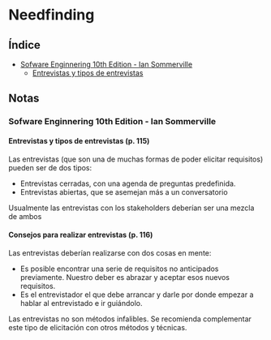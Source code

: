# Needfinding

## Índice

 - [Sofware Enginnering 10th Edition - Ian Sommerville](#1)
   - [Entrevistas y tipos de entrevistas](#1.1)

## Notas

<h3 id="1">Sofware Enginnering 10th Edition - Ian Sommerville</h3>

<h4 id="1.1">Entrevistas y tipos de entrevistas (p. 115) </h4>

Las entrevistas (que son una de muchas formas de poder elicitar requisitos) pueden ser de dos tipos:
 - Entrevistas cerradas, con una agenda de preguntas predefinida.
 - Entrevistas abiertas, que se asemejan más a un conversatorio

Usualmente las entrevistas con los stakeholders deberían ser una mezcla de ambos

<h4>Consejos para realizar entrevistas (p. 116)</h4>

Las entrevistas deberían realizarse con dos cosas en mente:
 - Es posible encontrar una serie de requisitos no anticipados previamente. Nuestro deber es abrazar y aceptar esos nuevos requisitos.
 - Es el entrevistador el que debe arrancar y darle por donde empezar a hablar al entrevistado e ir guiándolo.

Las entrevistas no son métodos infalibles. Se recomienda complementar este tipo de elicitación con otros métodos y técnicas.